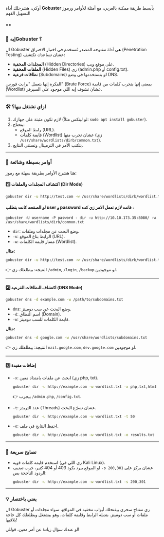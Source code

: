 أوكي، هشرحلك أداة **Gobuster** بأبسط طريقة ممكنة بالعربي، مع أمثلة للأوامر ورموز لتسهيل الفهم!

###  ** 
### 📌 إيهGobuster ؟ 
ال Gobuster هي أداة مفتوحة المصدر تُستخدم في اختبار الاختراق (Penetration Testing) عشان تساعدك تكتشف:
- **المجلدات المخفية** (Hidden Directories) على موقع ويب.
- **الملفات المخفية** (Hidden Files) زي (admin.php أو config.txt).
- **نطاقات فرعية** (Subdomains) لو بتستخدمها في وضع DNS.

الفكرة إنها بتعمل "برايت فورس" (Brute Force) بمعنى إنها بتجرب كلمات من قايمة (Wordlist) عشان تشوف إيه اللي موجود على السيرفر.

---

### 🛠 **ازاي تشتغل بيها؟**
1. لازم تكون مثبتة على جهازك (لو لينكس مثلاً: `sudo apt install gobuster`).
2. بتحتاج:
   - رابط الموقع (URL).
   - قايمة كلمات (Wordlist) عشان تجرب منها (زي `/usr/share/wordlists/dirb/common.txt`).
3. بتكتب الأمر في الترمينال وتستنى النتايج.

---

### 🎯 **أوامر بسيطة وشائعة**
هنا هشرح الأوامر بطريقة سهلة مع رموز:

#### 1️⃣ **اكتشاف المجلدات والملفات (Dir Mode)**
```bash
gobuster dir -u http://test.com -w /usr/share/wordlists/dirb/wordlist.txt
```
#### لو الصفحه كانت بتطلب user و password فانت لازم تعمل الامر زي كده :
```
gobuster -U username -P pasword - dir -u http://10.10.173.35:8080/ -w /usr/share/wordlists/dirb/common.txt
```

- `dir`: وضع البحث عن مجلدات وملفات.
- `-u`: الرابط بتاع الموقع (URL).
- `-w`: مسار قايمة الكلمات (Wordlist).

**مثال:**
```bash
gobuster dir -u http://test.com -w /usr/share/wordlists/dirb/wordlist.txt
```
👉 النتيجة: بيطلعلك زي `/admin`, `/login`, `/backup` لو موجودين.

---

#### 2️⃣ **اكتشاف النطاقات الفرعية (DNS Mode)**
```bash
gobuster dns -d example.com -w /path/to/subdomains.txt
```
- `dns`: وضع البحث عن سب دومينز.
- `-d`: اسم النطاق (Domain).
- `-w`: قايمة الكلمات للسب دومينز.

**مثال:**
```bash
gobuster dns -d google.com -w /usr/share/wordlists/subdomains.txt
```
👉 النتيجة: بيطلعلك زي `mail.google.com`, `dev.google.com` لو موجودين.

---

#### 3️⃣ **إضافات مفيدة**
- `-x`: ابحث عن ملفات بامتداد معين (زي php, txt).
  ```bash
  gobuster dir -u http://example.com -w wordlist.txt -x php,txt,html
  ```
  👉 بيجرب `/admin.php`, `/config.txt`.

- `-t`: عدد الثريدز (Threads) عشان تسرّع البحث.
  ```bash
  gobuster dir -u http://example.com -w wordlist.txt -t 50
  ```

- `-o`: احفظ النتايج في ملف.
  ```bash
  gobuster dir -u http://example.com -w wordlist.txt -o results.txt
  ```

---

### 🌟 **نصايح سريعة**
- استخدم قايمة كلمات قوية (زي اللي في Kali Linux).
- لو الموقع بيرد بكود 403 أو 404 كتير، جرب تضيف `-s 200,301` عشان يركز على الردود الناجحة بس:
  ```bash
  gobuster dir -u http://example.com -w wordlist.txt -s 200,301
  ```

---

### 💡 **يعني باختصار**
ال Gobuster زي مفتاح سحري بيفتحلك أبواب مخفية في المواقع، سواء مجلدات أو ملفات أو سب دومينز. بتديله الرابط وقايمة كلمات، وهو بيشتغل ويطلعلك كل حاجة يلاقيها!

لو عندك سؤال زيادة عن أمر معين، قوللي!